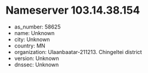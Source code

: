 # Nameserver 103.14.38.154

* as_number: 58625
* name: Unknown
* city: Unknown
* country: MN
* organization: Ulaanbaatar-211213. Chingeltei district
* version: Unknown
* dnssec: Unknown
